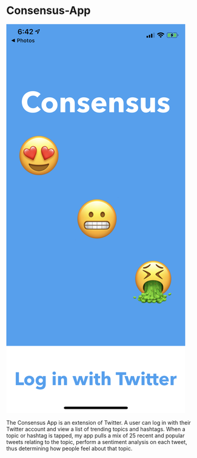 # Consensus-App

![alt text](https://github.com/drkuster/Consensus-App/blob/master/Consensus%20Screenshots/IMG_3771.PNG?raw=true)

The Consensus App is an extension of Twitter. A user can log in with their Twitter account and view a list of trending topics and hashtags. When a topic or hashtag is tapped, my app pulls a mix of 25 recent and popular tweets relating to the topic, perform a sentiment analysis on each tweet, thus determining how people feel about that topic.


